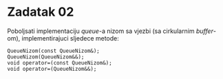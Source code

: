 # Zadatak 02

Poboljsati implementaciju _queue_-a nizom sa vjezbi (sa cirkularnim _buffer_-om),
implementirajuci sljedece metode:

```
QueueNizom(const QueueNizom&);
QueueNizom(QueueNizom&&);
void operator=(const QueueNizom&);
void operator=(QueueNizom&&);
```

